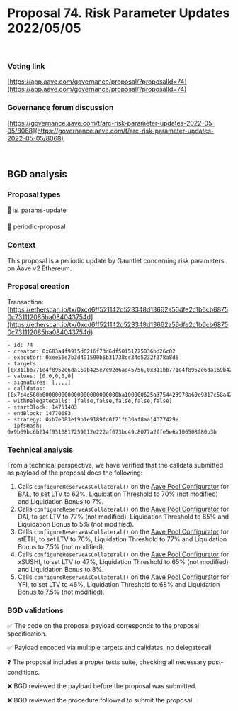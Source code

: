 # Proposal 74. Risk Parameter Updates 2022/05/05

<br>

### Voting link
[https://app.aave.com/governance/proposal/?proposalId=74](https://app.aave.com/governance/proposal/?proposalId=74)

### Governance forum discussion
[https://governance.aave.com/t/arc-risk-parameter-updates-2022-05-05/8068](https://governance.aave.com/t/arc-risk-parameter-updates-2022-05-05/8068)

<br>

## BGD analysis

### Proposal types

:wrench: :bar_chart: params-update

:repeat: periodic-proposal

### Context
This proposal is a periodic update by Gauntlet concerning risk parameters on Aave v2 Ethereum. 

### Proposal creation
Transaction: [https://etherscan.io/tx/0xcd6ff521142d523348d13662a56dfe2c1b6cb68750c731112085ba084043754d](https://etherscan.io/tx/0xcd6ff521142d523348d13662a56dfe2c1b6cb68750c731112085ba084043754d)
```
- id: 74
- creator: 0x683a4f9915d6216f73d6df50151725036bd26c02
- executor: 0xee56e2b3d491590b5b31738cc34d5232f378a8d5
- targets: [0x311bb771e4f8952e6da169b425e7e92d6ac45756,0x311bb771e4f8952e6da169b425e7e92d6ac45756,0x311bb771e4f8952e6da169b425e7e92d6ac45756,0x311bb771e4f8952e6da169b425e7e92d6ac45756,0x311bb771e4f8952e6da169b425e7e92d6ac45756]
- values: [0,0,0,0,0]
- signatures: [,,,,]
- calldatas: [0x7c4e560b000000000000000000000000ba100000625a3754423978a60c9317c58a424e3d00000000000000000000000000000000000000000000000000000000000018380000000000000000000000000000000000000000000000000000000000001b5800000000000000000000000000000000000000000000000000000000000029cc,0x7c4e560b0000000000000000000000006b175474e89094c44da98b954eedeac495271d0f0000000000000000000000000000000000000000000000000000000000001e1400000000000000000000000000000000000000000000000000000000000021340000000000000000000000000000000000000000000000000000000000002904,0x7c4e560b000000000000000000000000ae7ab96520de3a18e5e111b5eaab095312d7fe840000000000000000000000000000000000000000000000000000000000001db00000000000000000000000000000000000000000000000000000000000001e1400000000000000000000000000000000000000000000000000000000000029fe,0x7c4e560b0000000000000000000000008798249c2e607446efb7ad49ec89dd1865ff4272000000000000000000000000000000000000000000000000000000000000125c00000000000000000000000000000000000000000000000000000000000019640000000000000000000000000000000000000000000000000000000000002a30,0x7c4e560b0000000000000000000000000bc529c00c6401aef6d220be8c6ea1667f6ad93e00000000000000000000000000000000000000000000000000000000000011f80000000000000000000000000000000000000000000000000000000000001a9000000000000000000000000000000000000000000000000000000000000029fe]
- withDelegatecalls: [false,false,false,false,false]
- startBlock: 14751483
- endBlock: 14770683
- strategy: 0xb7e383ef9b1e9189fc0f71fb30af8aa14377429e
- ipfsHash: 0x9b69bc6b214f9510817259012e222af073bc49c8077a2ffe5e6a106508f80b3b
```

### Technical analysis
From a technical perspective, we have verified that the calldata submitted as payload of the proposal does the following:
1. Calls `configureReserveAsCollateral()` on the [Aave Pool Configurator](https://etherscan.io/address/0x311bb771e4f8952e6da169b425e7e92d6ac45756#code) for BAL, to set LTV to 62%, Liquidation Threshold to 70% (not modified) and Liquidation Bonus to 7%.
2. Calls `configureReserveAsCollateral()` on the [Aave Pool Configurator](https://etherscan.io/address/0x311bb771e4f8952e6da169b425e7e92d6ac45756#code) for DAI, to set LTV to 77% (not modified), Liquidation Threshold to 85%  and Liquidation Bonus to 5% (not modified).
3. Calls `configureReserveAsCollateral()` on the [Aave Pool Configurator](https://etherscan.io/address/0x311bb771e4f8952e6da169b425e7e92d6ac45756#code) for stETH, to set LTV to 76%, Liquidation Threshold to 77% and Liquidation Bonus to 7.5% (not modified).
4. Calls `configureReserveAsCollateral()` on the [Aave Pool Configurator](https://etherscan.io/address/0x311bb771e4f8952e6da169b425e7e92d6ac45756#code) for xSUSHI, to set LTV to 47%, Liquidation Threshold to 65% (not modified) and Liquidation Bonus to 8%.
5. Calls `configureReserveAsCollateral()` on the [Aave Pool Configurator](https://etherscan.io/address/0x311bb771e4f8952e6da169b425e7e92d6ac45756#code) for YFI, to set LTV to 46%, Liquidation Threshold to 68% and Liquidation Bonus to 7.5% (not modified).


### BGD validations

:white_check_mark: The code on the proposal payload corresponds to the proposal specification.

:white_check_mark: Payload encoded via multiple targets and calldatas, no delegatecall

:question: The proposal includes a proper tests suite, checking all necessary post-conditions.

:x: BGD reviewed the payload before the proposal was submitted.

:x: BGD reviewed the procedure followed to submit the proposal.
